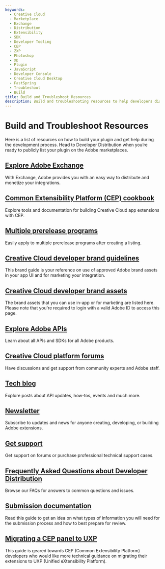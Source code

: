 ```yaml
---
keywords:
  - Creative Cloud
  - Marketplace
  - Exchange
  - Distribution
  - Extensibility
  - SDK
  - Developer Tooling
  - CEP
  - ZXP
  - Photoshop
  - XD
  - Plugin
  - JavaScript
  - Developer Console
  - Creative Cloud Desktop
  - FastSpring
  - Troubleshoot
  - Build
title: Build and Troubleshoot Resources
description: Build and troubleshooting resources to help developers distributing CEP plugins.
---
```


# Build and Troubleshoot Resources
Here is a list of resources on how to build your plugin and get help during the development process. Head to Developer Distribution when you’re ready to publicly list your plugin on the Adobe marketplaces.​

## [Explore Adobe Exchange](https://exchange.adobe.com/apps/browse/cc)
With Exchange, Adobe provides you with an easy way to distribute and monetize your integrations.
​
## [Common Extensibility Platform (CEP) cookbook](https://github.com/Adobe-CEP)
Explore tools and documentation for building Creative Cloud app extensions with CEP.

## [Multiple prerelease programs](https://www.adobeprerelease.com)
Easily apply to multiple prerelease programs after creating a listing.

## [Creative Cloud developer brand guidelines](https://www.adobe.com/go/cc_brand_guidelines)
This brand guide is your reference on use of approved Adobe brand assets in your app UI and for marketing your integration.

## [Creative Cloud developer brand assets](https://www.adobe.com/go/distribute-cc-brand-assets)
The brand assets that you can use in-app or for marketing are listed here. Please note that you're required to login with a valid Adobe ID to access this page.

## [Explore Adobe APIs](https://developer.adobe.com/apis/)
Learn about all APIs and SDKs for all Adobe products.

## [Creative Cloud platform forums​](https://www.adobe.com/go/creative_cloud_developer_forums​)
Have discussions and get support from community experts and Adobe staff.​

## [Tech blog​](https://www.adobe.com/go/creative_cloud_tech_blog​)
Explore posts about API updates, how-tos, events and much more.​

## [Newsletter](https://www.adobe.com/go/creative_cloud_developer_news​)
Subscribe to updates and news for anyone creating, developing, or building Adobe extensions.​

## [Get support](https://helpx.adobe.com/support/programs/cc-exchange-developer-support.html)
Get support on forums or purchase professional technical support cases.

## [Frequently Asked Questions about Developer Distribution](https://www.adobe.com/go/developer_distribution_faq)
Browse our FAQs for answers to common questions and issues.​

## [Submission documentation](https://developer.adobe.com/developer-distribution/creative-cloud/docs/guides/submission/overview)
Read this guide to get an idea on what types of information you will need for the submission process and how to best prepare for review.

## [Migrating a CEP panel to UXP](https://github.com/Adobe-CEP/CEP-Resources/tree/master/UXP-Migration-Guide)
This guide is geared towards CEP (Common Extensibility Platform) developers who would like more technical guidance on migrating their extensions to UXP (Unified eXtensibility Platform). 
